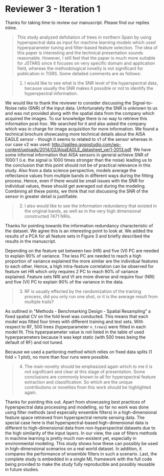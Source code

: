 # Reviewer 3 - Iteration 1

Thanks for taking time to review our manuscript.
Please find our replies inline.

> This study analyzed defoliation of trees in northern Spain by using hyperspectral data as input for machine learning models which used hyperparameter tuning and filter-based feature selection.
The idea of this paper is interesting and the technical presentation sounds reasonable.
However, I still feel that the paper is much more suitable for JSTARS since it focuses on very specific domain and application field, whereas the methodological novelty is not significant for publication in TGRS.
Some detailed comments are as follows:

> 1. I would like to see what is the SNR level of the hyperspectral data, because usually the SNR makes it possible or not to identify the hyperspectral information.

We would like to thank the reviewer to consider discussing the Signal-to-Noise ratio (SNR) of the input data.
Unfortunately the SNR is unknown to us and was not provided along with the spatial data from the company which acquired the images.
To our knowledge there is no way to retrieve this information post-hoc.
We searched for it and also asked the company which was in charge for image acquisition for more information.
We found a technical brochure showcasing more technical details about the AISA EAGLE sensor - though it seems to related to v1 of the sensor whereas in our case v2 was used: http://galileo.gogostudio.com/wp-content/uploads/2014/02/AisaEAGLE_datasheet_ver1-2013.pdf.
We have some informal information that AISA sensors in general achieve SNR of 1000:1 (i.e. the signal is 1000 times stronger than the noise) leading us to the conclusion that this point should not be of practical relevance in this study.
Also from a data science perspective, models average the reflectance values from multiple bands in different ways during the fitting process.
Hence, even if there would be small issues with the SNR for individual values, these should get averaged out during the modeling.
Combining all these points, we think that not discussing the SNR of the sensor in greater detail is justifiable.

> 2. I also would like to see the information redundancy that existed in the original bands, as well as in the very high dimensional constructed 7471 NRIs.

Thanks for pointing towards the information redundancy characteristic of the dataset.
We agree this is an interesting point to look at.
We added the results of a PCA for all feature sets in Figure 3 and briefly described the results in the manuscript.

Depending on the feature set between two (HR) and five (VI) PC are needed to explain 90% of variance.
The less PC are needed to reach a high proportion of variance explained the more similar are the individual features to each other.
Hence, a high intra-feature correlation can be observed for feature set HR which only requires 2 PC to reach 90% of variance explained.
Feature sets NRI and VI are more diverse and require four (NRI) and five (VI) PC to explain 90% of the variance in the data.

> 3. RF is usually effected by the randomization of the training process, did you only run one shot, or it is the average result from multiple trails?

As outlined in "Methods - Benchmarking Design - Spatial Resampling" a fixed spatial CV on the fold level was conducted.
This means that each model was fitted four times with different training and test sets.
With respect to RF, 500 trees (hyperparameter `n_trees`) were fitted in each model fit.
This hyperparameter value is not listed in the table of used hyperparameters because it was kept static (with 500 trees being the default of RF) and not tuned.

Because we used a partioning method which relies on fixed data splits (1 fold = 1 plot), no more than four runs were possible.

> 4. The main novelty should be emphasized again which to me it is not significant and clear at this stage of presentation. Some conclusions are commonly known to all for hyperspectral feature extraction and classification. So which are the unique contributions or novelties from this work should be highlighted again.

Thanks for pointing this out.
Apart from showcasing best practices of hyperspectral data processing and modelling, so far no work was done using filter methods (and especially ensemble filters) in a high-dimensional feature space retrieved from hyperspectral remote sensing data.
The special case here is that hyperspectral-based high-dimensional data is different to high-dimensional data from non-hyperspectral datasets due to the high similarity of the input layers.
In our view, the use of filters methods in machine learning is pretty much non-existent yet, especially in environmental modeling.
This study shows how these can possibly be used in high-dimensional scenarios on a real world dataset.
In addition, it compares the performance of ensemble filters in such a scenario.
Last, the complete study is embedded in a single ML framework with the full code being provided to make the study fully reproducible and possibly reusable in future studies.
